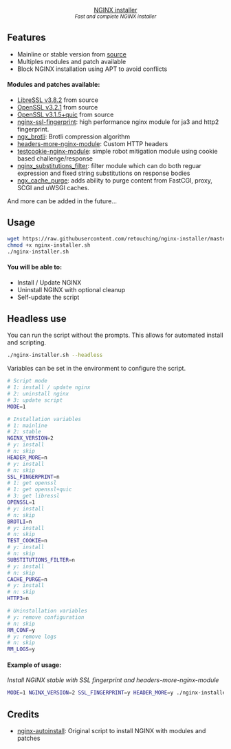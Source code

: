 <p align="center">
    <a href="https://github.com/retouching/nginx-installer">NGINX installer</a>
    <br/>
    <sup><em>Fast and complete NGINX installer</em></sup>
</p>

## Features

- Mainline or stable version from [source](https://github.com/nginx/nginx)
- Multiples modules and patch available
- Block NGINX installation using APT to avoid conflicts

#### Modules and patches available:

- [LibreSSL v3.8.2](https://github.com/libressl/portable) from source
- [OpenSSL v3.2.1](https://github.com/openssl/openssl) from source
- [OpenSSL v3.1.5+quic](https://github.com/quictls/openssl) from source
- [nginx-ssl-fingerprint](https://github.com/phuslu/nginx-ssl-fingerprint): high performance nginx module for ja3 and http2 fingerprint.
- [ngx_brotli](ngx_brotli): Brotli compression algorithm
- [headers-more-nginx-module](https://github.com/openresty/headers-more-nginx-module): Custom HTTP headers
- [testcookie-nginx-module](https://github.com/kyprizel/testcookie-nginx-module): simple robot mitigation module using cookie based challenge/response
- [nginx_substitutions_filter](https://github.com/yaoweibin/ngx_http_substitutions_filter_module): filter module which can do both reguar expression and fixed string substitutions on response bodies
- [ngx_cache_purge](https://github.com/FRiCKLE/ngx_cache_purge): adds ability to purge content from FastCGI, proxy, SCGI and uWSGI caches.

And more can be added in the future...

## Usage

```sh
wget https://raw.githubusercontent.com/retouching/nginx-installer/master/nginx-installer.sh -O nginx-installer.sh
chmod +x nginx-installer.sh
./nginx-installer.sh
```

#### You will be able to:

- Install / Update NGINX
- Uninstall NGINX with optional cleanup
- Self-update the script

## Headless use

You can run the script without the prompts. This allows for automated install and scripting.

```sh
./nginx-installer.sh --headless
```

Variables can be set in the environment to configure the script.

```sh
# Script mode
# 1: install / update nginx
# 2: uninstall nginx
# 3: update script
MODE=1

# Installation variables
# 1: mainline
# 2: stable
NGINX_VERSION=2
# y: install
# n: skip
HEADER_MORE=n
# y: install
# n: skip
SSL_FINGERPRINT=n
# 1: get openssl
# 1: get openssl+quic
# 3: get libressl
OPENSSL=1
# y: install
# n: skip
BROTLI=n
# y: install
# n: skip
TEST_COOKIE=n
# y: install
# n: skip
SUBSTITUTIONS_FILTER=n
# y: install
# n: skip
CACHE_PURGE=n
# y: install
# n: skip
HTTP3=n

# Uninstallation variables
# y: remove configuration
# n: skip
RM_CONF=y
# y: remove logs
# n: skip
RM_LOGS=y
```

#### Example of usage:
*Install NGINX stable with SSL fingerprint and headers-more-nginx-module*

```sh
MODE=1 NGINX_VERSION=2 SSL_FINGERPRINT=y HEADER_MORE=y ./nginx-installer.sh --headless
```

## Credits

- [nginx-autoinstall](https://github.com/angristan/nginx-autoinstall/): Original script to install NGINX with modules and patches